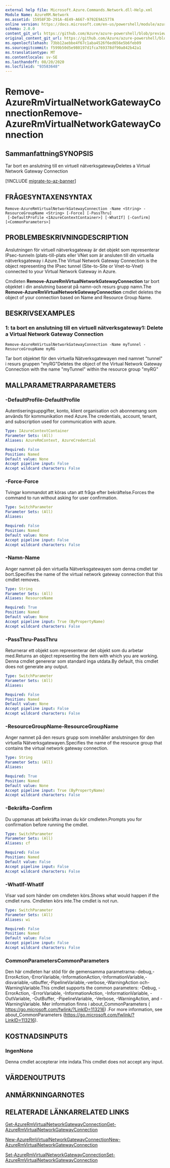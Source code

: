```yaml
---
external help file: Microsoft.Azure.Commands.Network.dll-Help.xml
Module Name: AzureRM.Network
ms.assetid: 15958F3D-291A-4E49-A667-9792E9A1577A
online version: https://docs.microsoft.com/en-us/powershell/module/azurerm.network/remove-azurermvirtualnetworkgatewayconnection
schema: 2.0.0
content_git_url: https://github.com/Azure/azure-powershell/blob/preview/src/ResourceManager/Network/Commands.Network/help/Remove-AzureRmVirtualNetworkGatewayConnection.md
original_content_git_url: https://github.com/Azure/azure-powershell/blob/preview/src/ResourceManager/Network/Commands.Network/help/Remove-AzureRmVirtualNetworkGatewayConnection.md
ms.openlocfilehash: 73bb12aebbe4f67c1aba4526f6ed656e5b6feb09
ms.sourcegitcommit: f599b50d5e980197d1fca769378df90a842b42a1
ms.translationtype: MT
ms.contentlocale: sv-SE
ms.lasthandoff: 08/20/2020
ms.locfileid: "93583648"
---
```

# <span data-ttu-id="c0e71-101">Remove-AzureRmVirtualNetworkGatewayConnection</span><span class="sxs-lookup"><span data-stu-id="c0e71-101">Remove-AzureRmVirtualNetworkGatewayConnection</span></span>

## <span data-ttu-id="c0e71-102">Sammanfattning</span><span class="sxs-lookup"><span data-stu-id="c0e71-102">SYNOPSIS</span></span>
<span data-ttu-id="c0e71-103">Tar bort en anslutning till en virtuell nätverksgateway</span><span class="sxs-lookup"><span data-stu-id="c0e71-103">Deletes a Virtual Network Gateway Connection</span></span>

[!INCLUDE [migrate-to-az-banner](../../includes/migrate-to-az-banner.md)]

## <span data-ttu-id="c0e71-104">FRÅGESYNTAXEN</span><span class="sxs-lookup"><span data-stu-id="c0e71-104">SYNTAX</span></span>

```
Remove-AzureRmVirtualNetworkGatewayConnection -Name <String> -ResourceGroupName <String> [-Force] [-PassThru]
 [-DefaultProfile <IAzureContextContainer>] [-WhatIf] [-Confirm] [<CommonParameters>]
```

## <span data-ttu-id="c0e71-105">PROBLEMBESKRIVNING</span><span class="sxs-lookup"><span data-stu-id="c0e71-105">DESCRIPTION</span></span>
<span data-ttu-id="c0e71-106">Anslutningen för virtuell nätverksgateway är det objekt som representerar IPsec-tunneln (plats-till-plats eller VNet som är ansluten till din virtuella nätverksgateway i Azure.</span><span class="sxs-lookup"><span data-stu-id="c0e71-106">The Virtual Network Gateway Connection is the object representing the IPsec tunnel (Site-to-Site or Vnet-to-Vnet) connected to your Virtual Network Gateway in Azure.</span></span>

<span data-ttu-id="c0e71-107">Cmdleten **Remove-AzureRmVirtualNetworkGatewayConnection** tar bort objektet i din anslutning baserat på namn-och resurs grupp namn.</span><span class="sxs-lookup"><span data-stu-id="c0e71-107">The **Remove-AzureRmVirtualNetworkGatewayConnection** cmdlet deletes the object of your connection based on Name and Resource Group Name.</span></span>

## <span data-ttu-id="c0e71-108">BESKRIVS</span><span class="sxs-lookup"><span data-stu-id="c0e71-108">EXAMPLES</span></span>

### <span data-ttu-id="c0e71-109">1: ta bort en anslutning till en virtuell nätverksgateway</span><span class="sxs-lookup"><span data-stu-id="c0e71-109">1: Delete a Virtual Network Gateway Connection</span></span>
```
Remove-AzureRmVirtualNetworkGatewayConnection -Name myTunnel -ResourceGroupName myRG
```

<span data-ttu-id="c0e71-110">Tar bort objektet för den virtuella Nätverksgatewayen med namnet "tunnel" i resurs gruppen "myRG"</span><span class="sxs-lookup"><span data-stu-id="c0e71-110">Deletes the object of the Virtual Network Gateway Connection with the name "myTunnel" within the resource group "myRG"</span></span>

## <span data-ttu-id="c0e71-111">MALLPARAMETRAR</span><span class="sxs-lookup"><span data-stu-id="c0e71-111">PARAMETERS</span></span>

### <span data-ttu-id="c0e71-112">-DefaultProfile</span><span class="sxs-lookup"><span data-stu-id="c0e71-112">-DefaultProfile</span></span>
<span data-ttu-id="c0e71-113">Autentiseringsuppgifter, konto, klient organisation och abonnemang som används för kommunikation med Azure.</span><span class="sxs-lookup"><span data-stu-id="c0e71-113">The credentials, account, tenant, and subscription used for communication with azure.</span></span>

```yaml
Type: IAzureContextContainer
Parameter Sets: (All)
Aliases: AzureRmContext, AzureCredential

Required: False
Position: Named
Default value: None
Accept pipeline input: False
Accept wildcard characters: False
```

### <span data-ttu-id="c0e71-114">-Force</span><span class="sxs-lookup"><span data-stu-id="c0e71-114">-Force</span></span>
<span data-ttu-id="c0e71-115">Tvingar kommandot att köras utan att fråga efter bekräftelse.</span><span class="sxs-lookup"><span data-stu-id="c0e71-115">Forces the command to run without asking for user confirmation.</span></span>

```yaml
Type: SwitchParameter
Parameter Sets: (All)
Aliases: 

Required: False
Position: Named
Default value: None
Accept pipeline input: False
Accept wildcard characters: False
```

### <span data-ttu-id="c0e71-116">-Namn</span><span class="sxs-lookup"><span data-stu-id="c0e71-116">-Name</span></span>
<span data-ttu-id="c0e71-117">Anger namnet på den virtuella Nätverksgatewayen som denna cmdlet tar bort.</span><span class="sxs-lookup"><span data-stu-id="c0e71-117">Specifies the name of the virtual network gateway connection that this cmdlet removes.</span></span>

```yaml
Type: String
Parameter Sets: (All)
Aliases: ResourceName

Required: True
Position: Named
Default value: None
Accept pipeline input: True (ByPropertyName)
Accept wildcard characters: False
```

### <span data-ttu-id="c0e71-118">-PassThru</span><span class="sxs-lookup"><span data-stu-id="c0e71-118">-PassThru</span></span>
<span data-ttu-id="c0e71-119">Returnerar ett objekt som representerar det objekt som du arbetar med.</span><span class="sxs-lookup"><span data-stu-id="c0e71-119">Returns an object representing the item with which you are working.</span></span>
<span data-ttu-id="c0e71-120">Denna cmdlet genererar som standard inga utdata.</span><span class="sxs-lookup"><span data-stu-id="c0e71-120">By default, this cmdlet does not generate any output.</span></span>

```yaml
Type: SwitchParameter
Parameter Sets: (All)
Aliases: 

Required: False
Position: Named
Default value: None
Accept pipeline input: False
Accept wildcard characters: False
```

### <span data-ttu-id="c0e71-121">-ResourceGroupName</span><span class="sxs-lookup"><span data-stu-id="c0e71-121">-ResourceGroupName</span></span>
<span data-ttu-id="c0e71-122">Anger namnet på den resurs grupp som innehåller anslutningen för den virtuella Nätverksgatewayen.</span><span class="sxs-lookup"><span data-stu-id="c0e71-122">Specifies the name of the resource group that contains the virtual network gateway connection.</span></span>

```yaml
Type: String
Parameter Sets: (All)
Aliases: 

Required: True
Position: Named
Default value: None
Accept pipeline input: True (ByPropertyName)
Accept wildcard characters: False
```

### <span data-ttu-id="c0e71-123">-Bekräfta</span><span class="sxs-lookup"><span data-stu-id="c0e71-123">-Confirm</span></span>
<span data-ttu-id="c0e71-124">Du uppmanas att bekräfta innan du kör cmdleten.</span><span class="sxs-lookup"><span data-stu-id="c0e71-124">Prompts you for confirmation before running the cmdlet.</span></span>

```yaml
Type: SwitchParameter
Parameter Sets: (All)
Aliases: cf

Required: False
Position: Named
Default value: False
Accept pipeline input: False
Accept wildcard characters: False
```

### <span data-ttu-id="c0e71-125">-WhatIf</span><span class="sxs-lookup"><span data-stu-id="c0e71-125">-WhatIf</span></span>
<span data-ttu-id="c0e71-126">Visar vad som händer om cmdleten körs.</span><span class="sxs-lookup"><span data-stu-id="c0e71-126">Shows what would happen if the cmdlet runs.</span></span>
<span data-ttu-id="c0e71-127">Cmdleten körs inte.</span><span class="sxs-lookup"><span data-stu-id="c0e71-127">The cmdlet is not run.</span></span>

```yaml
Type: SwitchParameter
Parameter Sets: (All)
Aliases: wi

Required: False
Position: Named
Default value: False
Accept pipeline input: False
Accept wildcard characters: False
```

### <span data-ttu-id="c0e71-128">CommonParameters</span><span class="sxs-lookup"><span data-stu-id="c0e71-128">CommonParameters</span></span>
<span data-ttu-id="c0e71-129">Den här cmdleten har stöd för de gemensamma parametrarna:-debug,-ErrorAction,-ErrorVariable,-InformationAction,-InformationVariable,-disvariable,-utbuffer,-PipelineVariable,-verbose,-WarningAction och-WarningVariable.</span><span class="sxs-lookup"><span data-stu-id="c0e71-129">This cmdlet supports the common parameters: -Debug, -ErrorAction, -ErrorVariable, -InformationAction, -InformationVariable, -OutVariable, -OutBuffer, -PipelineVariable, -Verbose, -WarningAction, and -WarningVariable.</span></span> <span data-ttu-id="c0e71-130">Mer information finns i about_CommonParameters ( https://go.microsoft.com/fwlink/?LinkID=113216) .</span><span class="sxs-lookup"><span data-stu-id="c0e71-130">For more information, see about_CommonParameters (https://go.microsoft.com/fwlink/?LinkID=113216).</span></span>

## <span data-ttu-id="c0e71-131">KOSTNADS</span><span class="sxs-lookup"><span data-stu-id="c0e71-131">INPUTS</span></span>

### <span data-ttu-id="c0e71-132">Ingen</span><span class="sxs-lookup"><span data-stu-id="c0e71-132">None</span></span>
<span data-ttu-id="c0e71-133">Denna cmdlet accepterar inte indata.</span><span class="sxs-lookup"><span data-stu-id="c0e71-133">This cmdlet does not accept any input.</span></span>

## <span data-ttu-id="c0e71-134">VÄRDEN</span><span class="sxs-lookup"><span data-stu-id="c0e71-134">OUTPUTS</span></span>

## <span data-ttu-id="c0e71-135">ANMÄRKNINGAR</span><span class="sxs-lookup"><span data-stu-id="c0e71-135">NOTES</span></span>

## <span data-ttu-id="c0e71-136">RELATERADE LÄNKAR</span><span class="sxs-lookup"><span data-stu-id="c0e71-136">RELATED LINKS</span></span>

[<span data-ttu-id="c0e71-137">Get-AzureRmVirtualNetworkGatewayConnection</span><span class="sxs-lookup"><span data-stu-id="c0e71-137">Get-AzureRmVirtualNetworkGatewayConnection</span></span>](./Get-AzureRmVirtualNetworkGatewayConnection.md)

[<span data-ttu-id="c0e71-138">New-AzureRmVirtualNetworkGatewayConnection</span><span class="sxs-lookup"><span data-stu-id="c0e71-138">New-AzureRmVirtualNetworkGatewayConnection</span></span>](./New-AzureRmVirtualNetworkGatewayConnection.md)

[<span data-ttu-id="c0e71-139">Set-AzureRmVirtualNetworkGatewayConnection</span><span class="sxs-lookup"><span data-stu-id="c0e71-139">Set-AzureRmVirtualNetworkGatewayConnection</span></span>](./Set-AzureRmVirtualNetworkGatewayConnection.md)


